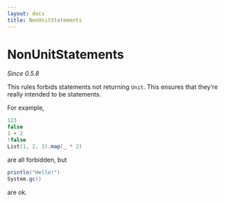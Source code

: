 ```yaml
---
layout: docs
title: NonUnitStatements
---
```


# NonUnitStatements

_Since 0.5.8_

This rules forbids statements not returning `Unit`.
This ensures that they’re really intended to be statements. 

For example,

```scala
123
false
1 + 2
!false
List(1, 2, 3).map(_ * 2)
```
are all forbidden, but
```scala
println("Hello!")
System.gc()
```
are ok. 
